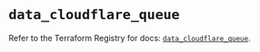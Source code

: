 # `data_cloudflare_queue`

Refer to the Terraform Registry for docs: [`data_cloudflare_queue`](https://registry.terraform.io/providers/cloudflare/cloudflare/5.8.2/docs/data-sources/queue).
